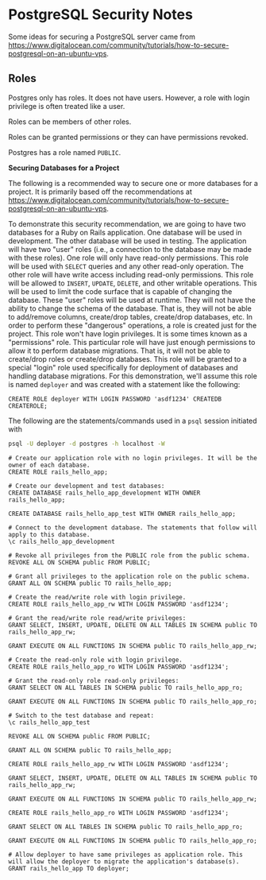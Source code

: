 # PostgreSQL Security Notes

Some ideas for securing a PostgreSQL server came from https://www.digitalocean.com/community/tutorials/how-to-secure-postgresql-on-an-ubuntu-vps.

## Roles

Postgres only has roles. It does not have users. However, a role with login privilege is often treated like a user.

Roles can be members of other roles.

Roles can be granted permissions or they can have permissions revoked.

Postgres has a role named `PUBLIC`.

**Securing Databases for a Project**

The following is a recommended way to secure one or more databases for a project. It is primarily based off the recommendations at https://www.digitalocean.com/community/tutorials/how-to-secure-postgresql-on-an-ubuntu-vps.

To demonstrate this security recommendation, we are going to have two databases for a Ruby on Rails application. One database will be used in development. The other database will be used in testing. The application will have two "user" roles (i.e., a connection to the database may be made with these roles). One role will only have read-only permissions. This role will be used with `SELECT` queries and any other read-only operation. The other role will have write access including read-only permissions. This role will be allowed to `INSERT`, `UPDATE`, `DELETE`, and other writable operations. This will be used to limit the code surface that is capable of changing the database. These "user" roles will be used at runtime. They will not have the ability to change the schema of the database. That is, they will not be able to add/remove columns, create/drop tables, create/drop databases, etc. In order to perform these "dangerous" operations, a role is created just for the project. This role won't have login privileges. It is some times known as a "permissions" role. This particular role will have just enough permissions to allow it to perform database migrations. That is, it will not be able to create/drop roles or create/drop databases. This role will be granted to a special "login" role used specifically for deployment of databases and handling database migrations. For this demonstration, we'll assume this role is named `deployer` and was created with a statement like the following:

```psql
CREATE ROLE deployer WITH LOGIN PASSWORD 'asdf1234' CREATEDB CREATEROLE;
```

The following are the statements/commands used in a `psql` session initiated with

```sh
psql -U deployer -d postgres -h localhost -W
```

```psql
# Create our application role with no login privileges. It will be the owner of each database.
CREATE ROLE rails_hello_app;

# Create our development and test databases:
CREATE DATABASE rails_hello_app_development WITH OWNER rails_hello_app;

CREATE DATABASE rails_hello_app_test WITH OWNER rails_hello_app;

# Connect to the development database. The statements that follow will apply to this database.
\c rails_hello_app_development

# Revoke all privileges from the PUBLIC role from the public schema.
REVOKE ALL ON SCHEMA public FROM PUBLIC;

# Grant all privileges to the application role on the public schema.
GRANT ALL ON SCHEMA public TO rails_hello_app;

# Create the read/write role with login privilege.
CREATE ROLE rails_hello_app_rw WITH LOGIN PASSWORD 'asdf1234';

# Grant the read/write role read/write privileges:
GRANT SELECT, INSERT, UPDATE, DELETE ON ALL TABLES IN SCHEMA public TO rails_hello_app_rw;

GRANT EXECUTE ON ALL FUNCTIONS IN SCHEMA public TO rails_hello_app_rw;

# Create the read-only role with login privilege.
CREATE ROLE rails_hello_app_ro WITH LOGIN PASSWORD 'asdf1234';

# Grant the read-only role read-only privileges:
GRANT SELECT ON ALL TABLES IN SCHEMA public TO rails_hello_app_ro;

GRANT EXECUTE ON ALL FUNCTIONS IN SCHEMA public TO rails_hello_app_ro;

# Switch to the test database and repeat:
\c rails_hello_app_test

REVOKE ALL ON SCHEMA public FROM PUBLIC;

GRANT ALL ON SCHEMA public TO rails_hello_app;

CREATE ROLE rails_hello_app_rw WITH LOGIN PASSWORD 'asdf1234';

GRANT SELECT, INSERT, UPDATE, DELETE ON ALL TABLES IN SCHEMA public TO rails_hello_app_rw;

GRANT EXECUTE ON ALL FUNCTIONS IN SCHEMA public TO rails_hello_app_rw;

CREATE ROLE rails_hello_app_ro WITH LOGIN PASSWORD 'asdf1234';

GRANT SELECT ON ALL TABLES IN SCHEMA public TO rails_hello_app_ro;

GRANT EXECUTE ON ALL FUNCTIONS IN SCHEMA public TO rails_hello_app_ro;

# Allow deployer to have same privileges as application role. This will allow the deployer to migrate the application's database(s).
GRANT rails_hello_app TO deployer;
```
